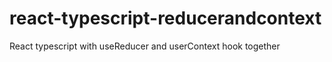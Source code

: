 # react-typescript-reducerandcontext
React typescript with useReducer and userContext hook together
